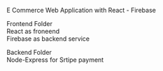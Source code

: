 E Commerce Web Application with React - Firebase

Frontend Folder <br>
  React as froneend <br>
  Firebase as backend service <br>
  
Backend Folder <br>
  Node-Express for Srtipe payment

